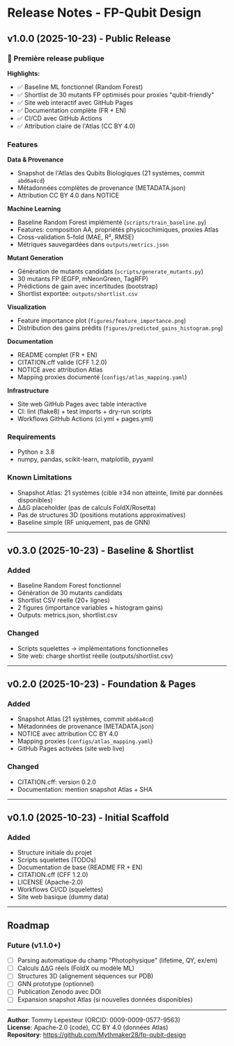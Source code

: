 # Release Notes - FP-Qubit Design

## v1.0.0 (2025-10-23) - Public Release

### 🎉 Première release publique

**Highlights:**
- ✅ Baseline ML fonctionnel (Random Forest)
- ✅ Shortlist de 30 mutants FP optimisés pour proxies "qubit-friendly"
- ✅ Site web interactif avec GitHub Pages
- ✅ Documentation complète (FR + EN)
- ✅ CI/CD avec GitHub Actions
- ✅ Attribution claire de l'Atlas (CC BY 4.0)

### Features

**Data & Provenance**
- Snapshot de l'Atlas des Qubits Biologiques (21 systèmes, commit `abd6a4cd`)
- Métadonnées complètes de provenance (METADATA.json)
- Attribution CC BY 4.0 dans NOTICE

**Machine Learning**
- Baseline Random Forest implémenté (`scripts/train_baseline.py`)
- Features: composition AA, propriétés physicochimiques, proxies Atlas
- Cross-validation 5-fold (MAE, R², RMSE)
- Métriques sauvegardées dans `outputs/metrics.json`

**Mutant Generation**
- Génération de mutants candidats (`scripts/generate_mutants.py`)
- 30 mutants FP (EGFP, mNeonGreen, TagRFP)
- Prédictions de gain avec incertitudes (bootstrap)
- Shortlist exportée: `outputs/shortlist.csv`

**Visualization**
- Feature importance plot (`figures/feature_importance.png`)
- Distribution des gains prédits (`figures/predicted_gains_histogram.png`)

**Documentation**
- README complet (FR + EN)
- CITATION.cff valide (CFF 1.2.0)
- NOTICE avec attribution Atlas
- Mapping proxies documenté (`configs/atlas_mapping.yaml`)

**Infrastructure**
- Site web GitHub Pages avec table interactive
- CI: lint (flake8) + test imports + dry-run scripts
- Workflows GitHub Actions (ci.yml + pages.yml)

### Requirements
- Python ≥ 3.8
- numpy, pandas, scikit-learn, matplotlib, pyyaml

### Known Limitations
- Snapshot Atlas: 21 systèmes (cible ≥34 non atteinte, limité par données disponibles)
- ΔΔG placeholder (pas de calculs FoldX/Rosetta)
- Pas de structures 3D (positions mutations approximatives)
- Baseline simple (RF uniquement, pas de GNN)

---

## v0.3.0 (2025-10-23) - Baseline & Shortlist

### Added
- Baseline Random Forest fonctionnel
- Génération de 30 mutants candidats
- Shortlist CSV réelle (20+ lignes)
- 2 figures (importance variables + histogram gains)
- Outputs: metrics.json, shortlist.csv

### Changed
- Scripts squelettes → implémentations fonctionnelles
- Site web: charge shortlist réelle (outputs/shortlist.csv)

---

## v0.2.0 (2025-10-23) - Foundation & Pages

### Added
- Snapshot Atlas (21 systèmes, commit `abd6a4cd`)
- Métadonnées de provenance (METADATA.json)
- NOTICE avec attribution CC BY 4.0
- Mapping proxies (`configs/atlas_mapping.yaml`)
- GitHub Pages activées (site web live)

### Changed
- CITATION.cff: version 0.2.0
- Documentation: mention snapshot Atlas + SHA

---

## v0.1.0 (2025-10-23) - Initial Scaffold

### Added
- Structure initiale du projet
- Scripts squelettes (TODOs)
- Documentation de base (README FR + EN)
- CITATION.cff (CFF 1.2.0)
- LICENSE (Apache-2.0)
- Workflows CI/CD (squelettes)
- Site web basique (dummy data)

---

## Roadmap

### Future (v1.1.0+)
- [ ] Parsing automatique du champ "Photophysique" (lifetime, QY, ex/em)
- [ ] Calculs ΔΔG réels (FoldX ou modèle ML)
- [ ] Structures 3D (alignement séquences sur PDB)
- [ ] GNN prototype (optionnel)
- [ ] Publication Zenodo avec DOI
- [ ] Expansion snapshot Atlas (si nouvelles données disponibles)

---

**Author**: Tommy Lepesteur (ORCID: 0009-0009-0577-9563)  
**License**: Apache-2.0 (code), CC BY 4.0 (données Atlas)  
**Repository**: https://github.com/Mythmaker28/fp-qubit-design


